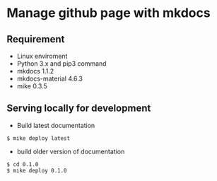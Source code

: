 # Manage github page with mkdocs

## Requirement
* Linux enviroment
* Python 3.x and pip3 command
* mkdocs 1.1.2
* mkdocs-material 4.6.3
* mike 0.3.5

## Serving locally for development
* Build latest documentation
```
$ mike deploy latest
```
* build older version of documentation
```
$ cd 0.1.0
$ mike deploy 0.1.0
```